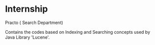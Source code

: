 # Internship
Practo ( Search Department) 

Contains the codes based on Indexing and Searching concepts used by Java Library 'Lucene'.
